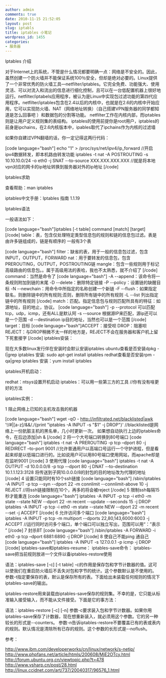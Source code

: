 ```yaml
---
author: admin
comments: true
date: 2010-11-15 21:52:05
layout: post
slug: iptabls
title: iptables 小笔记
wordpress_id: 1455
categories:
- 服务器
---
```


Iptables 介绍 

对于Internet上的系统，不管是什么情况都要明确一点：网络是不安全的。因此，虽然创建一个防火墙并不能保证系统100％安全，但却是绝对必要的。Linux提供了一个非常优秀的防火墙工具—netfilter/iptables。它完全免费、功能强大、使用灵活、可以对流入和流出的信息进行细化控制，且可以在一台低配置机器上很好地运行。netfilter/iptabels应用程序，被认为是Linux中实现包过滤功能的第四代应用程序。netfilter/iptables包含在2.4以后的内核中，也就是在2.6的内核中开始应用，它可以实现防火墙、NAT（网络地址转换）（自己搭建VPN服务器的同学都知道是怎么回事吧 ）和数据包的分割等功能。 
netfilter工作在内核内部，而iptables则是让用户定义规则集的表结构。 
iptables的使用前提你是root用户，iptables的前身是ipchains，在2.6内核版本中，ipables取代了ipchains作为内核的过滤墙 

如果你自建过VPN翻墙的话，你一定记得这两行代码： 

[code language="bash"]
echo "1" > /proc/sys/net/ipv4/ip_forward 
//开启ipv4数据转发，即本机路由转发功能 
iptables -t nat -A POSTROUTING -s 10.10.10.0/24 -o eth0 -j SNAT --to-source XXX.XXX.XXX.XXX 
//就是将本地vpn对应的网卡的ip地址转换到服务器对外的ip地址 
[/code]

Iptables求助 

查看帮助：man iptables 

iptables中文手册：Iptables 指南 1.1.19 

Iptables语法 

一般语法如下： 

[code language="bash"]iptables [-t table] command [match] [target] [/code]
table：表，包含仅处理特定类型信息包的规则和链的信息包过滤。表是由许多链组成的，链是有顺序的 
一般有3个表 

[code language="bash"]
filter：缺省的表，用于一般的信息包过滤，包含INPUT，OUTPUT，FORWARD 
nat：用于要转发的信息包，包含PREROUTING，OUTPUT，POSTROUTING链 
mangle：包含一些规则用于标记高级路由的信息包。。属于高级用法的表哈，我也不太熟悉，就不介绍了
[/code] 
command：当然是命令了 
[code language="bash"]
-A --append：该命令将一条规则附加到链的末尾 
-D --delete：删除特定链接 
-P --policy：设置链的缺醒目标 
-N --newchain：用命令中所指定的名称创建一个新链 
-F --flush：如果指定联名，则删除链中的所有规则;否则，删除所有链中的所有规则 
-L --list 列出指定链中的所有规则 
[/code]
match：匹配。指定信息包与规则匹配所具有的特征：如源地址，目的地止，协议。 
[code language="bash"]
-p --protocol 可以匹配tcp，udp，icmp，还有ALL是默认阿 
-s --source 根据源IP来匹配，源ip还可以是一个范围 
-d --destination ip目的地址，当然也可以是一个范围 
[/code]
target：目标 
[code language="bash"]ACCEPT：接受呗 
DROP：阻塞呗 
REJECT：与DROP稍微不太一样的地方是，REJECT不会在服务器和客户机上留下死套接字 
[/code]
iptables安装：

现在大多数linux发行伴在安装时会默认安装iptables 
ubuntu查看是否安装dpkg -l|grep iptables 安装:  sudo apt-get install iptables 
redhat查看是否安装rpm -qa|grep iptables 安装：yum install iptables 

iptables开机启动： 

redhat：ntsys设置开机启动 
iptables：可以用一些第三方的工具 //你有没有啥更好的方法 

iptables实例： 

1 阻止网络上已知的主机攻击我的机器 

[code language="bash"]
wget -qO - http://infiltrated.net/blacklisted|awk '!/#|[a-z]/&&/./{print "iptables -A INPUT -s "$1" -j DROP"}' 
//blacklisted是网络上一份肮脏主机的黑名单，几小时更新一次。 如果想自动执行上边的iptables命令，在后边添加|sh & 
[/code]
2 将一个大号端口转换到80号端口 
[code language="bash"]
iptables -t nat -A PREROUTING -p tcp –dport 80 -j REDIRECT –to-port 9001 
//允许普通用户以高端口号运行一个守护进程，但是看起来却是以低端口进行的。比如说用户可以用80号端口使用网站，而apache却是在监听9001 
[/code]
3 使用代理 
[code language="bash"]
iptables -t nat -A OUTPUT -d 10.0.0.0/8 -p tcp --dport 80 -j DNAT --to-destination 10.1.1.123:3128 
将传送到子网10.0.0.0/8的封包的目的地址改为代理的地址 
[/code]
4 设置只能同时有10个ssh链接 
[code language="bash"]
/sbin/iptables -A INPUT -p tcp --syn --dport 22 -m connlimit --connlimit-above 10 -j REJECT 
//将ssh链接限制在10个，再多的将会被reject 
[/code]
5 限制ssh每隔15秒才能重连 
[code language="bash"]
iptables -A INPUT -p tcp -i eth0 -m state --state NEW --dport 22 -m recent --update --seconds 15 -j DROP 
iptables -A INPUT -p tcp -i eth0 -m state --state NEW --dport 22 -m recent --set -j ACCEPT 
[/code]
6 允许访问多个端口 
[code language="bash"]
iptables -A INPUT -p tcp -m multiport --dports 22,80,143,6000:6003 -j ACCEPT 
//运行同时访问多个端口，单个端口可以独立写出，范围可以用“：”表示 ” 
[/code]
7 封杀BT 
[code language="bash"]
/sbin/iptables -A FORWARD -i eth0 -p tcp –dport 6881:6890 -j DROP 
[/code]
8  使自己不能ping 通自己 
[code language="bash"]
iptables -A INPUT -s 127.0.0.1 -p icmp -j DROP 
[/code]
iptables-save和iptables-resume：
iptables-save命令： 
iptables-save把当前规则放进一个文件以备iptables-restore使用 

语法：iptables-save [-c] [-t table] 
-c的作用是保存包和字节计数器的值。这可以使我们在重启防火墙后不丢失对包和字节的统计。这个参数默认是不使用的。 
参数-t指定要保存的表，默认是保存所有的表。下面给出未装载任何规则的情况下iptables-save的输出。 

iptables-restore用来装载由iptables-save保存的规则集。不幸的是，它只能从标准输入接受输入，而不能从文件接受。下面是它的事方法： 

语法：iptables-restore [-c] [-n] 
参数-c要求装入包和字节计数器。如果你用iptables-save保存了计数器，现在想重新装入，就必须用这个参数。它的另一种较长的形式是--counters。 
参数-n告诉iptables-restore不要覆盖已有的表或表内的规则。默认情况是清除所有已存的规则。这个参数的长形式是--noflush。 

参考： 

http://www.ibm.com/developerworks/cn/linux/network/s-netip/
http://www.phpfans.net/article/htmls/200608/MjE2OTcy.html
http://forum.ubuntu.org.cn/viewtopic.php?t=478
http://www.vsharp.cn/post/28.html
http://linux.ccidnet.com/art/737/20040317/96576_1.html

